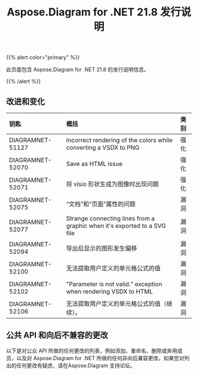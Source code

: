 ﻿---
title: Aspose.Diagram for .NET 21.8 发行说明
type: docs
weight: 5
url: /zh/net/aspose-diagram-for-net-21-8-release-notes/
---
{{% alert color="primary" %}} 

此页面包含 Aspose.Diagram for .NET 21.8 的发行说明信息。

{{% /alert %}} 
## **改进和变化**

|**钥匙**|**概括**|**类别**|
|:- |:- |:- |
|DIAGRAMNET-51127|Incorrect rendering of the colors while converting a VSDX to PNG|强化|
|DIAGRAMNET-52070|Save as HTML issue|强化|
|DIAGRAMNET-52071|将 visio 形状生成为图像时出现问题|强化|
|DIAGRAMNET-52075|“文档”和“页面”属性的问题|漏洞|
|DIAGRAMNET-52077|Strange connecting lines from a graphic when it's exported to a SVG file|漏洞|
|DIAGRAMNET-52094|导出后显示的图形发生偏移|漏洞|
|DIAGRAMNET-52100|无法提取用户定义的单元格公式的值|漏洞|
|DIAGRAMNET-52102|"Parameter is not valid." exception when rendering VSDX to HTML|漏洞|
|DIAGRAMNET-52106|无法提取用户定义的单元格公式的值（继续）。|漏洞|

## **公共 API 和向后不兼容的更改**
以下是对公众 API 所做的任何更改的列表，例如添加、重命名、删除或弃用成员，以及对 Aspose.Diagram for .NET 所做的任何非向后兼容更改。如果您对列出的任何更改有疑虑，请在Aspose.Diagram 支持论坛。





